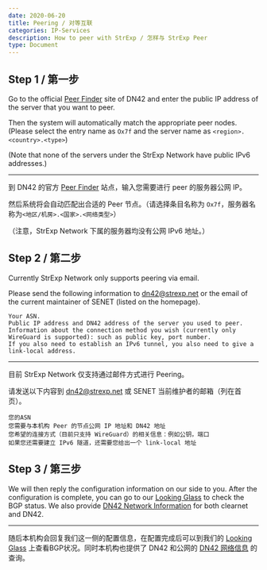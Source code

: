 ```yaml
---
date: 2020-06-20
title: Peering / 对等互联
categories: IP-Services
description: How to peer with StrExp / 怎样与 StrExp Peer
type: Document
---
```


## Step 1 / 第一步

Go to the official [Peer Finder](https://dn42.us/peers) site of DN42 and enter the public IP address of the server that you want to peer.

Then the system will automatically match the appropriate peer nodes. (Please select the entry name as `Ox7f` and the server name as `<region>.<country>.<type>`)

(Note that none of the servers under the StrExp Network have public IPv6 addresses.)

---

到 DN42 的官方 [Peer Finder](https://dn42.us/peers) 站点，输入您需要进行 peer 的服务器公网 IP。

然后系统将会自动匹配出合适的 Peer 节点。（请选择条目名称为 `Ox7f`，服务器名称为`<地区/机房>.<国家>.<网络类型>`）

（注意，StrExp Network 下属的服务器均没有公网 IPv6 地址。）

## Step 2 / 第二步

Currently StrExp Network only supports peering via email.

Please send the following information to [dn42@strexp.net](mailto:dn42@strexp.net) or the email of the current maintainer of SENET (listed on the homepage).

```
Your ASN.
Public IP address and DN42 address of the server you used to peer.
Information about the connection method you wish (currently only WireGuard is supported): such as public key, port number.
If you also need to establish an IPv6 tunnel, you also need to give a link-local address.
```

---

目前 StrExp Network 仅支持通过邮件方式进行 Peering。

请发送以下内容到 [dn42@strexp.net](mailto:dn42@strexp.net) 或 SENET 当前维护者的邮箱（列在首页）。

```
您的ASN
您需要与本机构 Peer 的节点公网 IP 地址和 DN42 地址
您希望的连接方式（目前只支持 WireGuard）的相关信息：例如公钥，端口
如果您还需要建立 IPv6 隧道，还需要您给出一个 link-local 地址
```

## Step 3 / 第三步

We will then reply the configuration information on our side to you. After the configuration is complete, you can go to our [Looking Glass](https://lg.strexp.net) to check the BGP status. We also provide [DN42 Network Information](https://net-info.nia.ac.cn) for both clearnet and DN42.

---

随后本机构会回复我们这一侧的配置信息，在配置完成后可以到我们的 [Looking Glass](https://lg.strexp.net) 上查看BGP状况。同时本机构也提供了 DN42 和公网的 [DN42 网络信息](https://net-info.nia.ac.cn) 的查询。

